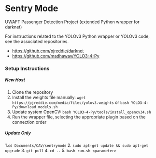 # Sentry Mode
UWAFT Passenger Detection Project (extended Python wrapper for darknet)

For instructions related to the YOLOv3 Python wrapper or YOLOv3 code, see the associated repositories.
- https://github.com/pjreddie/darknet
- https://github.com/madhawav/YOLO3-4-Py

### Setup Instructions
##### New Host
1. Clone the repository
2. Install the weights file manually:
	`
wget https://pjreddie.com/media/files/yolov3.weights
`
or
`bash YOLO3-4-Py/download_models.sh`
3. Update system OpenCV:
	`bash YOLO3-4-Py/tools/install_opencv34.sh`
4. Run the wrapper file, selecting the appropriate plugin based on the connection order

##### Update Only
1.`cd Documents/CAV/sentrymode`
2. `sudo apt-get update && sudo apt-get upgrade`
3. `git pull`
4. `cd ..`
5. `bash run.sh <parameter>`
